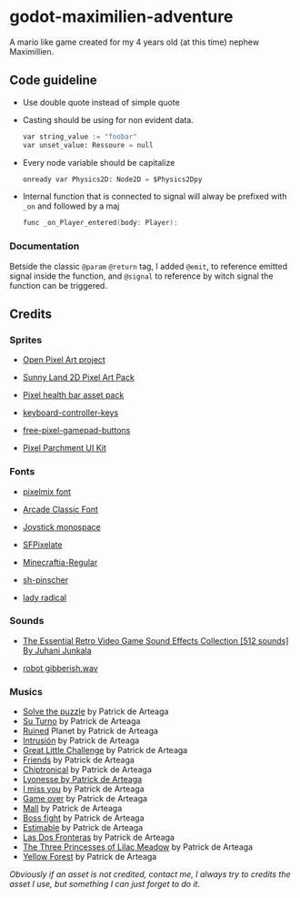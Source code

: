 # godot-maximilien-adventure

A mario like game created for my 4 years old (at this time) nephew Maximillien.



## Code guideline

- Use double quote instead of simple quote

- Casting should be using for non evident data. 

  ```python
  var string_value := "foobar"
  var unset_value: Ressoure = null 
  ```

* Every node variable should be capitalize

  ```python
  onready var Physics2D: Node2D = $Physics2Dpy
  ```

* Internal function that is connected to signal will alway be prefixed with `_on` and followed by a maj

  ```c
  func _on_Player_entered(body: Player):
  ```



### Documentation

Betside the classic `@param` `@return` tag, I added `@emit`, to reference emitted signal inside the function, and `@signal` to reference by witch signal the function can be triggered.



## Credits

### Sprites

* [Open Pixel Art project](http://www.openpixelproject.com/) 

* [Sunny Land 2D Pixel Art Pack](https://ansimuz.itch.io/sunny-land-pixel-game-art)

* [Pixel health bar asset pack](https://adwitr.itch.io/pixel-health-bar-asset-pack) 

* [keyboard-controller-keys]( https://hyohnoo.itch.io/keyboard-controller-keys)

* [free-pixel-gamepad-buttons](https://eggboycolor.itch.io/free-pixel-gamepad-buttons)

* [Pixel Parchment UI Kit](https://sasquatchii.itch.io/pixel-parchment-ui-kit)

### Fonts

* [pixelmix font](https://www.dafont.com/fr/pixelmix.font)

* [Arcade Classic Font](https://www.1001fonts.com/arcadeclassic-font.html#more) 

* [Joystick monospace](https://www.dafont.com/joystix.font)

* [SFPixelate](https://www.dafont.com/joystix.font?text=SFPixelate)

* [Minecraftia-Regular](https://www.dafont.com/joystix.font?text=Minecraftia-Regular)

* [sh-pinscher](https://www.fontsquirrel.com/fonts/sh-pinscher)

* [lady radical](https://www.dafont.com/lady-radical.font)

### Sounds

* [The Essential Retro Video Game Sound Effects Collection [512 sounds] By Juhani Junkala](https://opengameart.org/content/512-sound-effects-8-bit-style) 

* [robot gibberish.wav](https://freesound.org/people/a_guy_1/sounds/447566)

### Musics

* [Solve the puzzle](https://patrickdearteaga.com) by Patrick de Arteaga
* [Su Turno](https://patrickdearteaga.com) by Patrick de Arteaga
* [Ruined](https://patrickdearteaga.com) Planet by Patrick de Arteaga
* [Intrusión](https://patrickdearteaga.com) by Patrick de Arteaga
* [Great Little Challenge](https://patrickdearteaga.com) by Patrick de Arteaga
* [Friends](https://patrickdearteaga.com) by Patrick de Arteaga
* [Chiptronical](https://patrickdearteaga.com) by Patrick de Arteaga
* [Lyonesse by Patrick de Arteaga](https://patrickdearteaga.com)
* [I miss you](https://patrickdearteaga.com) by Patrick de Arteaga
* [Game over](https://patrickdearteaga.com) by Patrick de Arteaga
* [Mall](https://patrickdearteaga.com) by Patrick de Arteaga
* [Boss fight](https://patrickdearteaga.com) by Patrick de Arteaga
* [Estimable](https://patrickdearteaga.com) by Patrick de Arteaga
* [Las Dos Fronteras](https://patrickdearteaga.com) by Patrick de Arteaga
* [The Three Princesses of Lilac Meadow](https://patrickdearteaga.com) by Patrick de Arteaga
* [Yellow Forest](https://patrickdearteaga.com) by Patrick de Arteaga



*Obviously if an asset is not credited, contact me, I always try to credits the asset I use, but something I can just forget to do it.*

